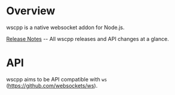 # Overview
wscpp is a native websocket addon for Node.js.

[Release Notes](wiki/ReleaseNotes.md) -- All wscpp releases and API changes at a glance.

# API
wscpp aims to be API compatible with `ws` (https://github.com/websockets/ws).
